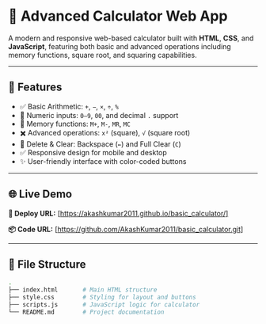 # 🧮 Advanced Calculator Web App

A modern and responsive web-based calculator built with **HTML**, **CSS**, and **JavaScript**, 
featuring both basic and advanced operations including memory functions, square root, and 
squaring capabilities.

---

## 🚀 Features

- ✅ Basic Arithmetic: `+`, `−`, `×`, `÷`, `%`
- 🔢 Numeric inputs: `0–9`, `00`, and decimal `.` support
- 🧠 Memory functions: `M+`, `M-`, `MR`, `MC`
- ✖️ Advanced operations: `x²` (square), `√` (square root)
- 🔁 Delete & Clear: Backspace (`←`) and Full Clear (`C`)
- ✅ Responsive design for mobile and desktop
- ✨ User-friendly interface with color-coded buttons

---

## 🌐 Live Demo

**🔗 Deploy URL:** [https://akashkumar2011.github.io/basic_calculator/]
                    

**📦 Code URL:** [https://github.com/AkashKumar2011/basic_calculator.git]

---

## 📁 File Structure

```bash
.
├── index.html       # Main HTML structure
├── style.css        # Styling for layout and buttons
├── scripts.js       # JavaScript logic for calculator
└── README.md        # Project documentation
